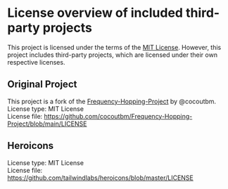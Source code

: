 # License overview of included third-party projects

This project is licensed under the terms of the [MIT License](LICENSE).
However, this project includes third-party projects, which are licensed under their own respective licenses.

## Original Project

This project is a fork of the [Frequency-Hopping-Project](https://github.com/cocoutbm/Frequency-Hopping-Project) by
@cocoutbm.
License type: MIT License<br/>
License file: https://github.com/cocoutbm/Frequency-Hopping-Project/blob/main/LICENSE

## Heroicons

License type: MIT License<br/>
License file: https://github.com/tailwindlabs/heroicons/blob/master/LICENSE